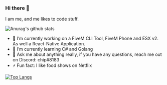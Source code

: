 ### Hi there 👋
I am me, and me likes to code stuff.

![Anurag's github stats](https://github-readme-stats.vercel.app/api?username=itschip&show_icons=true&title_color=d35400&text_color=d35400)

- 🔭 I’m currently working on a FiveM CLI Tool, FiveM Phone and ESX v2. As well a React-Native Application.
- 🌱 I’m currently learning C# and Golang
- 💬 Ask me about anything really, if you have any questions, reach me out on Discord: chip#8183
- ⚡ Fun fact: I like food shows on Netflix

[![Top Langs](https://github-readme-stats.vercel.app/api/top-langs/?username=itschip&layout=compact)](https://github.com/anuraghazra/github-readme-stats)

